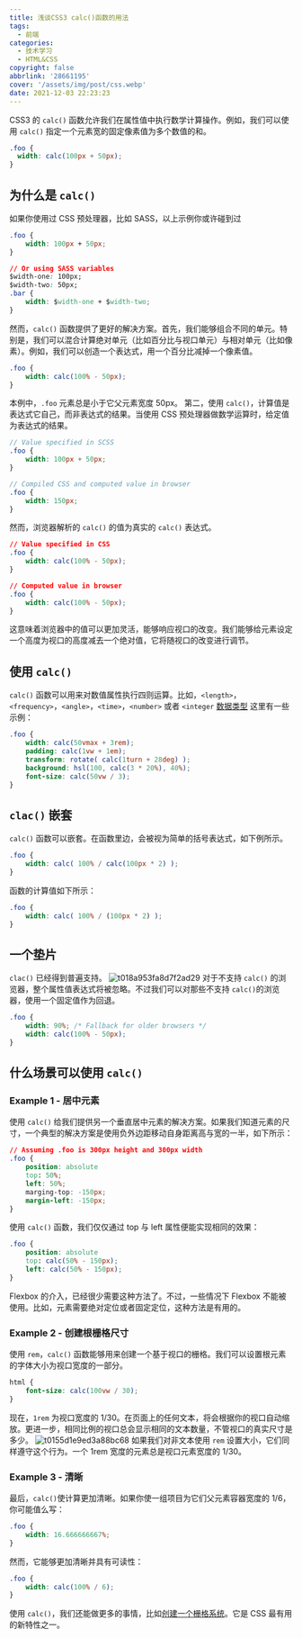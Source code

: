 ```yaml
---
title: 浅谈CSS3 calc()函数的用法
tags:
  - 前端
categories:
  - 技术学习
  - HTML&CSS
copyright: false
abbrlink: '28661195'
cover: '/assets/img/post/css.webp'
date: 2021-12-03 22:23:23
---
```


CSS3 的 `calc()` 函数允许我们在属性值中执行数学计算操作。例如，我们可以使用 `calc()` 指定一个元素宽的固定像素值为多个数值的和。

```css
.foo {
  width: calc(100px + 50px);
}
```

## 为什么是 `calc()`

如果你使用过 CSS 预处理器，比如 SASS，以上示例你或许碰到过

```css
.foo {
    width: 100px + 50px;
}

// Or using SASS variables
$width-one: 100px;
$width-two: 50px;
.bar {
    width: $width-one + $width-two;
}
```

然而，`calc()` 函数提供了更好的解决方案。首先，我们能够组合不同的单元。特别是，我们可以混合计算绝对单元（比如百分比与视口单元）与相对单元（比如像素）。例如，我们可以创造一个表达式，用一个百分比减掉一个像素值。

```css
.foo {
    width: calc(100% - 50px);
}
```

本例中，`.foo` 元素总是小于它父元素宽度 50px。 第二，使用 `calc()`，计算值是表达式它自己，而非表达式的结果。当使用 CSS 预处理器做数学运算时，给定值为表达式的结果。

```scss
// Value specified in SCSS
.foo {
    width: 100px + 50px;
}

// Compiled CSS and computed value in browser
.foo {
    width: 150px;
}
```

然而，浏览器解析的 `calc()` 的值为真实的 `calc()` 表达式。

```css
// Value specified in CSS
.foo {
    width: calc(100% - 50px);
}

// Computed value in browser
.foo {
    width: calc(100% - 50px);
}
```

这意味着浏览器中的值可以更加灵活，能够响应视口的改变。我们能够给元素设定一个高度为视口的高度减去一个绝对值，它将随视口的改变进行调节。

## 使用 `calc()`

`calc()` 函数可以用来对数值属性执行四则运算。比如，`<length>`，`<frequency>`，`<angle>`，`<time>`，`<number>` 或者 `<integer` [数据类型](https://bitsofco.de/generic-css-data-types/) 这里有一些示例：

```css
.foo {
    width: calc(50vmax + 3rem);
    padding: calc(1vw + 1em);
    transform: rotate( calc(1turn + 28deg) );
    background: hsl(100, calc(3 * 20%), 40%);
    font-size: calc(50vw / 3);
}
```

## `clac()` 嵌套

`calc()` 函数可以嵌套。在函数里边，会被视为简单的括号表达式，如下例所示。

```css
.foo {
    width: calc( 100% / calc(100px * 2) );
}
```

函数的计算值如下所示：

```css
.foo {
    width: calc( 100% / (100px * 2) );
}
```

## 一个垫片

`clac()` 已经得到普遍支持。 ![t018a953fa8d7f2ad29](http://caibaojian.com/d/uploads/2017/05/t018a953fa8d7f2ad29.png) 对于不支持 `calc()` 的浏览器，整个属性值表达式将被忽略。不过我们可以对那些不支持 `calc()`的浏览器，使用一个固定值作为回退。

```css
.foo {
    width: 90%; /* Fallback for older browsers */
    width: calc(100% - 50px);
}
```

## 什么场景可以使用 `calc()`

### Example 1 - 居中元素

使用 `calc()` 给我们提供另一个垂直居中元素的解决方案。如果我们知道元素的尺寸，一个典型的解决方案是使用负外边距移动自身距离高与宽的一半，如下所示：

```css
// Assuming .foo is 300px height and 300px width
.foo {
    position: absolute
    top: 50%;
    left: 50%;
    marging-top: -150px;
    margin-left: -150px;
}
```

使用 `calc()` 函数，我们仅仅通过 top 与 left 属性便能实现相同的效果：

```css
.foo {
    position: absolute
    top: calc(50% - 150px);
    left: calc(50% - 150px);
}
```

Flexbox 的介入，已经很少需要这种方法了。不过，一些情况下 Flexbox 不能被使用。比如，元素需要绝对定位或者固定定位，这种方法是有用的。

### Example 2 - 创建根栅格尺寸

使用 `rem`，`calc()` 函数能够用来创建一个基于视口的栅格。我们可以设置根元素的字体大小为视口宽度的一部分。

```css
html {  
    font-size: calc(100vw / 30);
}
```

现在，`1rem` 为视口宽度的 1/30。在页面上的任何文本，将会根据你的视口自动缩放。更进一步，相同比例的视口总会显示相同的文本数量，不管视口的真实尺寸是多少。 ![t0155d1e9ed3a88bc68](http://caibaojian.com/d/uploads/2017/05/t0155d1e9ed3a88bc68.gif) 如果我们对非文本使用 `rem` 设置大小，它们同样遵守这个行为。一个 1rem 宽度的元素总是视口元素宽度的 1/30。

### Example 3 - 清晰

最后，`calc()`使计算更加清晰。如果你使一组项目为它们父元素容器宽度的 1/6，你可能值么写：

```css
.foo {
    width: 16.666666667%;
}
```

然而，它能够更加清晰并具有可读性：

```css
.foo {
    width: calc(100% / 6);
}
```

使用 `calc()`，我们还能做更多的事情，比如[创建一个栅格系统](https://www.sitepoint.com/creative-grid-system-sass-calc/)。它是 CSS 最有用的新特性之一。
